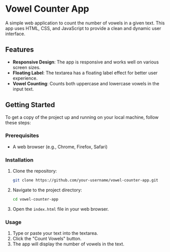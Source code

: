 # Vowel Counter App

A simple web application to count the number of vowels in a given text. This app uses HTML, CSS, and JavaScript to provide a clean and dynamic user interface.

## Features

- **Responsive Design**: The app is responsive and works well on various screen sizes.
- **Floating Label**: The textarea has a floating label effect for better user experience.
- **Vowel Counting**: Counts both uppercase and lowercase vowels in the input text.

## Getting Started

To get a copy of the project up and running on your local machine, follow these steps:

### Prerequisites

- A web browser (e.g., Chrome, Firefox, Safari)

### Installation

1. Clone the repository:

    ```bash
    git clone https://github.com/your-username/vowel-counter-app.git
    ```

2. Navigate to the project directory:

    ```bash
    cd vowel-counter-app
    ```

3. Open the `index.html` file in your web browser.

### Usage

1. Type or paste your text into the textarea.
2. Click the "Count Vowels" button.
3. The app will display the number of vowels in the text.

